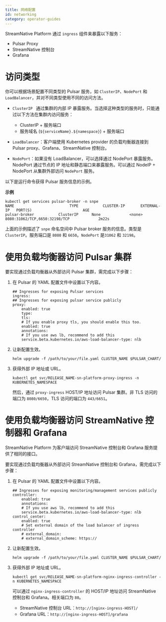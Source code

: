 ```yaml
---
title: 网络配置
id: networking
category: operator-guides
---
```


StreamNative Platform 通过 `ingress` 组件来暴露以下服务：

- Pulsar Proxy
- StreamNative 控制台
- Grafana

# 访问类型

你可以根据场景配置不同类型的 Pulsar 服务，如 `ClusterIP`、`NodePort` 和 `LoadBalancer`，并对不同类型使用不同的访问方法。

- `ClusterIP ` 通过集群的内部 IP 暴露服务。当选择这种类型的服务时，只能通过以下方法在集群内访问服务：
  - ClusterIP + 服务端口
  - 服务域名 (`${serviceName}.${namespace}`) + 服务端口
  
- `LoadBalancer`：客户端使用 Kubernetes provider 的负载均衡器连接到 Pulsar proxy、Grafana、StreamNative 控制台。
- `NodePort`：如果没有 LoadBalancer，可以选择通过 NodePort 暴露服务。NodePort 通过节点的 IP 地址和静态端口来暴露服务。可以通过 NodeIP + NodePort 从集群外部访问 `NodePort` 服务。

以下是运行命令获得 Pulsar 服务信息的示例。

**示例**

```
kubectl get services pulsar-broker -n snpe
NAME                         TYPE           CLUSTER-IP       EXTERNAL-IP   PORT(S)                       AGE
pulsar-broker           ClusterIP      None             <none>        8080:31062/TCP,6650:32198/TCP             2m22s
```

上面的示例描述了 `snpe` 命名空间中 Pulsar broker 服务的信息。类型是 `ClusterIP`。服务端口是 `8080` 和 `6650`。`NodePort` 是`31062` 和 `32198`。

# 使用负载均衡器访问 Pulsar 集群

要实现通过负载均衡器从外部访问 Pulsar 集群，需完成以下步骤：

1. 在 Pulsar 的 YAML 配置文件中设置以下内容。

    ```
    ## Ingresses for exposing Pulsar services
    ingress:
    ## Ingresses for exposing pulsar service publicly
    proxy:
        enabled: true
        type:
        tls:
        # If you enable proxy tls, you should enable this too.
        enabled: true
        annotations:
        # If you use aws lb, recommend to add this
        service.beta.kubernetes.io/aws-load-balancer-type: nlb
    ```

2. 让新配置生效。

    ```
    helm upgrade -f /path/to/your/file.yaml CLUSTER_NAME $PULSAR_CHART/
    ```

3. 获得外部 IP 地址或 URL。

    ```
    kubectl get svc/RELEASE_NAME-sn-platform-proxy-ingress -n KUBERNETES_NAMESPACE
    ```

    然后，通过 `proxy-ingress` HOST/IP 地址访问 Pulsar 集群。非 TLS 访问的端口为 `8080/6650`，TLS 访问的端口为 `443/6651`。

#  使用负载均衡器访问 StreamNative 控制器和 Grafana

StreamNative Platform 为客户端访问 StreamNative 控制台和 Grafana 服务提供了相同的接口。

要实现通过负载均衡器从外部访问 StreamNative 控制台和 Grafana，需完成以下步骤：

1. 在 Pulsar 的 YAML 配置文件中设置以下内容。

    ```
    ## Ingresses for exposing monitoring/management services publicly
    controller:
        enabled: true
        annotations: 
        # If you use aws lb, recommend to add this
        service.beta.kubernetes.io/aws-load-balancer-type: nlb
    control_center:
        enabled: true
        # Set external domain of the load balancer of ingress controller
        # external_domain: 
        # external_domain_scheme: https://
    ```

2. 让新配置生效。

    ```
    helm upgrade -f /path/to/your/file.yaml CLUSTER_NAME $PULSAR_CHART/
    ```

3. 获得外部 IP 地址或 URL。

    ```
    kubectl get svc/RELEASE_NAME-sn-platform-nginx-ingress-controller -n KUBERNETES_NAMESPACE
    ```

    可以通过 `nginx-ingress-controller` 的 HOST/IP 地址访问 StreamNative 控制台和 Grafana。相关端口为 `80`。
    - StreamNative 控制台 URL：`http://[nginx-ingress-HOST]/`
    - Grafana URL：`http://[nginx-ingress-HOST]/grafana`
